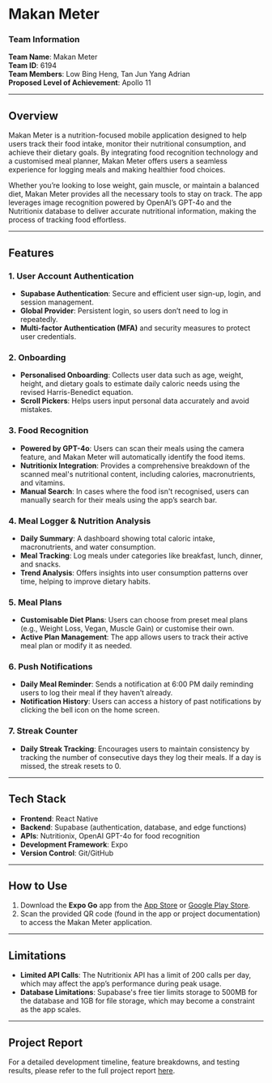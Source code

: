 # Makan Meter

### Team Information
**Team Name**: Makan Meter  
**Team ID**: 6194  
**Team Members**: Low Bing Heng, Tan Jun Yang Adrian  
**Proposed Level of Achievement**: Apollo 11  

---

## Overview

Makan Meter is a nutrition-focused mobile application designed to help users track their food intake, monitor their nutritional consumption, and achieve their dietary goals. By integrating food recognition technology and a customised meal planner, Makan Meter offers users a seamless experience for logging meals and making healthier food choices. 

Whether you’re looking to lose weight, gain muscle, or maintain a balanced diet, Makan Meter provides all the necessary tools to stay on track. The app leverages image recognition powered by OpenAI’s GPT-4o and the Nutritionix database to deliver accurate nutritional information, making the process of tracking food effortless.

---

## Features

### 1. User Account Authentication
- **Supabase Authentication**: Secure and efficient user sign-up, login, and session management.
- **Global Provider**: Persistent login, so users don’t need to log in repeatedly.
- **Multi-factor Authentication (MFA)** and security measures to protect user credentials.

### 2. Onboarding
- **Personalised Onboarding**: Collects user data such as age, weight, height, and dietary goals to estimate daily caloric needs using the revised Harris-Benedict equation.
- **Scroll Pickers**: Helps users input personal data accurately and avoid mistakes.

### 3. Food Recognition
- **Powered by GPT-4o**: Users can scan their meals using the camera feature, and Makan Meter will automatically identify the food items.
- **Nutritionix Integration**: Provides a comprehensive breakdown of the scanned meal's nutritional content, including calories, macronutrients, and vitamins.
- **Manual Search**: In cases where the food isn't recognised, users can manually search for their meals using the app’s search bar.

### 4. Meal Logger & Nutrition Analysis
- **Daily Summary**: A dashboard showing total caloric intake, macronutrients, and water consumption.
- **Meal Tracking**: Log meals under categories like breakfast, lunch, dinner, and snacks.
- **Trend Analysis**: Offers insights into user consumption patterns over time, helping to improve dietary habits.

### 5. Meal Plans
- **Customisable Diet Plans**: Users can choose from preset meal plans (e.g., Weight Loss, Vegan, Muscle Gain) or customise their own.
- **Active Plan Management**: The app allows users to track their active meal plan or modify it as needed.

### 6. Push Notifications
- **Daily Meal Reminder**: Sends a notification at 6:00 PM daily reminding users to log their meal if they haven’t already.
- **Notification History**: Users can access a history of past notifications by clicking the bell icon on the home screen.

### 7. Streak Counter
- **Daily Streak Tracking**: Encourages users to maintain consistency by tracking the number of consecutive days they log their meals. If a day is missed, the streak resets to 0.

---

## Tech Stack
- **Frontend**: React Native
- **Backend**: Supabase (authentication, database, and edge functions)
- **APIs**: Nutritionix, OpenAI GPT-4o for food recognition
- **Development Framework**: Expo
- **Version Control**: Git/GitHub

---

## How to Use

1. Download the **Expo Go** app from the [App Store](https://apps.apple.com) or [Google Play Store](https://play.google.com).
2. Scan the provided QR code (found in the app or project documentation) to access the Makan Meter application.

---

## Limitations
- **Limited API Calls**: The Nutritionix API has a limit of 200 calls per day, which may affect the app’s performance during peak usage.
- **Database Limitations**: Supabase's free tier limits storage to 500MB for the database and 1GB for file storage, which may become a constraint as the app scales.

---

## Project Report

For a detailed development timeline, feature breakdowns, and testing results, please refer to the full project report [here](https://docs.google.com/document/d/1YU5b168TGUmyyqrXZMGuJ5_R62FFju61csKV_JSUGqc/edit?usp=drive_link).
